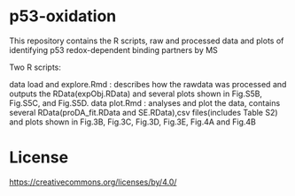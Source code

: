 # p53-oxidation

This repository contains the R scripts, raw and processed data and plots of identifying p53 redox-dependent binding partners by MS

Two R scripts:

data load and explore.Rmd : describes how the rawdata was processed and outputs the RData(expObj.RData) and several plots shown in Fig.S5B, Fig.S5C, and Fig.S5D.
data plot.Rmd : analyses and plot the data, contains several RData(proDA_fit.RData and SE.RData),csv files(includes Table S2) and plots shown in Fig.3B, Fig.3C, Fig.3D, Fig.3E, Fig.4A and Fig.4B

# License
https://creativecommons.org/licenses/by/4.0/
